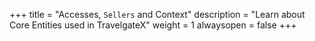 +++
title = "Accesses, `Sellers` and Context"
description = "Learn about Core Entities used in TravelgateX"
weight = 1
alwaysopen = false
+++

